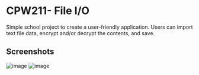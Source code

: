 # CPW211- File I/O 
Simple school project to create a user-friendly application. Users can import text file data, encrypt and/or decrypt the contents, and save.

## Screenshots
![image](https://github.com/user-attachments/assets/70df70f3-cd3f-4c80-965b-03a672fff52a)
![image](https://github.com/user-attachments/assets/a9bc7c55-2fa2-4202-9cdd-a742306833e8)

